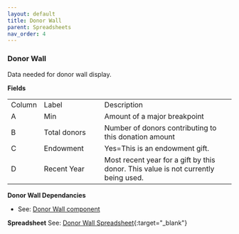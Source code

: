```yaml
---
layout: default
title: Donor Wall
parent: Spreadsheets
nav_order: 4
---
```


### Donor Wall

Data needed for donor wall display.

**Fields**

<table class="ws-table-all notranslate"> 
  <tbody>
    <tr class="tableTop">
		<td style="width:20px">Column</td>
		<td style="width:120px">Label</td>
		<td>Description</td>
    </tr>
    <tr>
		<td>A</td>
		<td>Min</td>
		<td>Amount of a major breakpoint</td>
	</tr>
	<tr>
		<td>B</td>
		<td>Total donors</td>
		<td>Number of donors contributing to this donation amount</td>
	</tr>
	<tr>
		<td>C</td>
		<td>Endowment</td>
		<td>Yes=This is an endowment gift.</td>
	</tr>
	<tr>
		<td>D</td>
		<td>Recent Year</td>
		<td>Most recent year for a gift by this donor.  This value is 
		not currently being used.</td>
    </tr>
  </tbody>
</table>

**Donor Wall Dependancies**
- See: [Donor Wall component]({{site.mybase}}/components/donorwall.html)

**Spreadsheet**
See: [Donor Wall Spreadsheet](https://docs.google.com/spreadsheets/d/1Euo2kWx3lMC60XIAE7oUgXjEjoXkktFU3cW3YpZKLKw/edit#gid=176165326){:target="_blank"}
